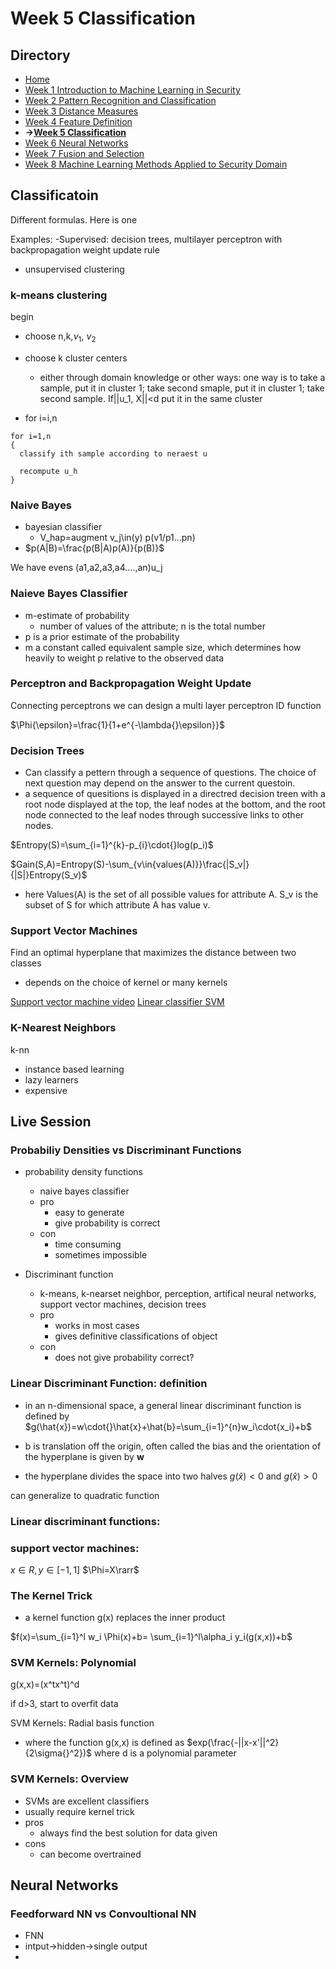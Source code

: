 # Week 5 Classification

## Directory
- [Home](/README.md#table-of-contents)
- [Week 1 Introduction to Machine Learning in Security](/week1/README.md#week-1-introduction-to-machine-learning-in-security)
- [Week 2 Pattern Recognition and Classification](/week2/README.md#week-2-pattern-recognition-and-classificatoin)
- [Week 3 Distance Measures](/week3/README.md#week-3-distance-measures)
- [Week 4 Feature Definition](/week4/README.md#week-4-feature-definition)
- **&rarr;[Week 5 Classification](/week5/README.md#week-5-classification)**
- [Week 6 Neural Networks](/week6/README.md#week-6-neural-networks)
- [Week 7 Fusion and Selection](/week7/README.md#week-7-fusion-and-selection)
- [Week 8 Machine Learning Methods Applied to Security Domain](/week8/README.md#week-8-machine-learning-methods-applied-to-security-domain)

## Classificatoin
Different formulas. Here is one

Examples:
-Supervised: decision trees, multilayer perceptron with backpropagation weight update rule
- unsupervised clustering


### k-means clustering
begin
- choose n,k,$\nu_1$, $\nu_2$
- choose k cluster centers
  - either through domain knowledge or other ways: one way is to take a sample, put it in cluster 1; take second smaple, put it in cluster 1; take second sample. If||u_1, X||<d put it in the same cluster

- for i=i,n
```
for i=1,n
{
  classify ith sample according to neraest u

  recompute u_h
}
```

### Naive Bayes
- bayesian classifier
  - V_hap=augment v_j\in(y) p(v1/p1...pn)
- $p(A|B)=\frac{p(B|A)p(A)}{p(B)}$

We have evens (a1,a2,a3,a4....,an)u_j

### Naieve Bayes Classifier

- m-estimate of probability
  - number of values of the attribute; n is the total number
- p is a prior estimate of the probability
- m a constant called equivalent sample size, which determines how heavily to weight p relative to the observed data


### Perceptron and Backpropagation Weight Update

Connecting perceptrons we can design a multi layer perceptron
ID function

$\Phi{\epsilon}=\frac{1}{1+e^{-\lambda{}\epsilon}}$

### Decision Trees
- Can classify a pettern through a sequence of questions. The choice of next question may depend on the answer to the current questoin.
- a sequence of quesitions is displayed in a directred decision treen with a root node displayed at the top, the leaf nodes at the bottom, and the root node connected to the leaf nodes through successive links to other nodes.

$Entropy(S)=\sum_{i=1}^{k}-p_{i}\cdot{}log(p_i)$

$Gain(S,A)=Entropy(S)-\sum_{v\in{values(A)}}\frac{|S_v|}{|S|}Entropy(S_v)$
- here Values(A) is the set of all possible values for attribute A. S_v is the subset of S for which attribute A has value v.

### Support Vector Machines

Find an optimal hyperplane that maximizes the distance between two classes
- depends on the choice of kernel or many kernels

[Support vector machine video](https://www.youtube.com/watch?v=LXGaYVXkGtg&list=WL&index=4)
[Linear classifier SVM](https://www.youtube.com/watch?v=IOetFPgsMUc)

### K-Nearest Neighbors
k-nn

- instance based learning
- lazy learners
- expensive

## Live Session

### Probabiliy Densities vs Discriminant Functions
- probability density functions
  - naive bayes classifier
  - pro
    - easy to generate
    - give probability is correct
  - con
    - time consuming
    - sometimes impossible

- Discriminant function
  - k-means, k-nearset neighbor, perception, artifical neural networks, support vector machines, decision trees
  - pro
    - works in most cases
    - gives definitive classifications of object
  - con
    - does not give probability correct?

### Linear Discriminant Function: definition

- in an n-dimensional space, a general linear discriminant function is defined by
$g(\hat{x})=w\cdot{}\hat{x}+\hat{b}=\sum_{i=1}^{n}w_i\cdot{x_i}+b$

- b is translation off the origin, often called the bias and the orientation of the hyperplane is given by **w**

- the hyperplane divides the space into two halves 
$g(\hat{x})<0$ and $g(\hat{x})>0$

can generalize to quadratic function

### Linear discriminant functions:

### support vector machines:

$x\in{R},y\in[-1,1]$
$\Phi=X\rarr$

### The Kernel Trick
- a kernel function g(x) replaces the inner product

$f(x)=\sum_{i=1}^l w_i \Phi(x)+b= \sum_{i=1}^l\alpha_i y_i(g(x,x))+b$

### SVM Kernels: Polynomial
g(x,x)=(x^tx^t)^d

if d>3, start to overfit data

SVM Kernels: Radial basis function
- where the function g(x,x) is defined as $exp(\frac{-||x-x'||^2}{2\sigma{}^2})$
where d is a polynomial parameter

### SVM Kernels: Overview
- SVMs are excellent classifiers
- usually require kernel trick
- pros
  - always find the best solution for data given
- cons
  - can become overtrained


## Neural Networks
### Feedforward NN vs Convoultional NN

- FNN
- intput&rarr;hidden&rarr;single output
- 
